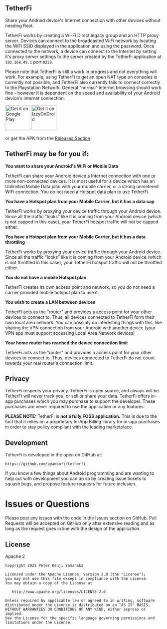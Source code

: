 TetherFi
--------

Share your Android device's Internet connection with other devices without needing Root.

TetherFi works by creating a Wi-Fi Direct legacy group and an HTTP proxy server. Devices can
connect to the broadcasted WiFi network by locating the WiFi SSID displayed in the application
and using the password. Once connected to the network, a device can connect to the Internet by
setting it's proxy server settings to the server created by the TetherFi application at
`192.168.49.1` port `8228`.

Please note that TetherFi is still a work in progress and not everything will work. For example,
using TetherFi to get an open NAT type on consoles is currently not possible, and TetherFi
also currently fails to connect correctly to the Playstation Network. General "normal" internet
browsing should work fine - however it is dependent on the speed and availability of your Android
device's internet connection.

[<img src="https://play.google.com/intl/en_us/badges/images/generic/en-play-badge.png"
     alt="Get it on Google Play"
     height="80">](https://play.google.com/store/apps/details?id=com.pyamsoft.tetherfi)
[<img src="https://gitlab.com/IzzyOnDroid/repo/-/raw/master/assets/IzzyOnDroid.png"
     alt="Get it on IzzyOnDroid"
     height="80">](https://apt.izzysoft.de/fdroid/index/apk/com.pyamsoft.tetherfi)

or get the APK from the [Releases Section](https://github.com/pyamsoft/tetherfi/releases/latest).

## TetherFi may be for you if:

**You want to share your Android's WiFi or Mobile Data**

TetherFi can share your Android device's Internet connection with one or more non-connected devices.
It is most useful for a device which has an Unlimited Mobile Data plan with your mobile carrier,
or a strong unmetered WiFi connection. You do not need a Hotspot data plan to use TetherFi.

**You have a Hotspot plan from your Mobile Carrier, but it has a data cap**

TetherFi works by proxying your device traffic through your Android device. Since all the traffic
"looks" like it is coming from your Android device (which is not capped in this case), your
TetherFi hotspot traffic will not be capped either.

**You have a Hotspot plan from your Mobile Carrier, but it has a data throttling**

TetherFi works by proxying your device traffic through your Android device. Since all the traffic
"looks" like it is coming from your Android device (which is not throttled in this case), your
TetherFi hotspot traffic will not be throttled either.

**You do not have a mobile Hotspot plan**

TetherFi creates its own access point and network, so you do not need a carrier provided mobile
hotspot plan to use it.

**You wish to create a LAN between devices**

TetherFi acts as the "router" and provides a access point for your other devices to connect to.
Thus, all devices connected to TetherFi form their own local area network. You can possibly do
interesting things with this, like sharing the VPN connection from your Android with another device
(your VPN app must support accessing Local Area Network devices)

**Your home router has reached the device connection limit**

TetherFi acts as the "router" and provides a access point for your other devices to connect to.
Thus, devices connected to TetherFi do not count towards your real router's connection limit.

## Privacy

TetherFi respects your privacy. TetherFi is open source, and always will be. TetherFi
will never track you, or sell or share your data. TetherFi offers in-app purchases which you
may purchase to support the developer. These purchases are never required to use the application
or any features.

**PLEASE NOTE:** TetherFi is **not a fully FOSS application.** This is due to the fact that it
relies on a proprietary In-App Billing library for in-app purchases in order to stay policy
compliant with the leading marketplace.

## Development

TetherFi is developed in the open on GitHub at:

```
https://github.com/pyamsoft/tetherfi
```

If you know a few things about Android programming and are wanting to help
out with development you can do so by creating issue tickets to squash bugs,
and propose feature requests for future inclusion.

# Issues or Questions

Please post any issues with the code in the Issues section on GitHub. Pull Requests
will be accepted on GitHub only after extensive reading and as long as the request
goes in line with the design of the application.

## License

Apache 2

```
Copyright 2021 Peter Kenji Yamanaka

Licensed under the Apache License, Version 2.0 (the "License");
you may not use this file except in compliance with the License.
You may obtain a copy of the License at

   http://www.apache.org/licenses/LICENSE-2.0

Unless required by applicable law or agreed to in writing, software
distributed under the License is distributed on an "AS IS" BASIS,
WITHOUT WARRANTIES OR CONDITIONS OF ANY KIND, either express or implied.
See the License for the specific language governing permissions and
limitations under the License.
```
